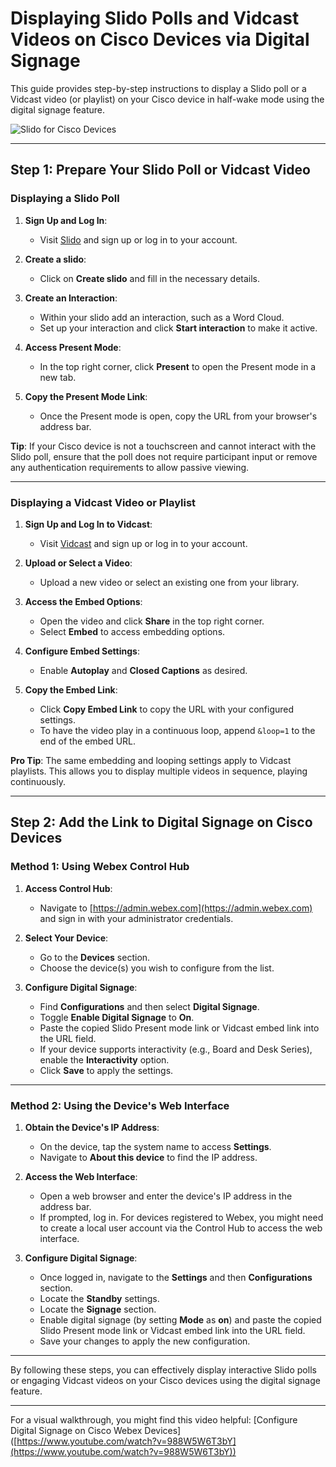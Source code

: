 # Displaying Slido Polls and Vidcast Videos on Cisco Devices via Digital Signage

This guide provides step-by-step instructions to display a Slido poll or a Vidcast video (or playlist) on your Cisco device in half-wake mode using the digital signage feature.

![Slido for Cisco Devices](./assets/digital-signage.png)

---

## Step 1: Prepare Your Slido Poll or Vidcast Video

### Displaying a Slido Poll

1. **Sign Up and Log In**:

   - Visit [Slido](https://www.sli.do/) and sign up or log in to your account.

2. **Create a slido**:

   - Click on **Create slido** and fill in the necessary details.

3. **Create an Interaction**:

   - Within your slido add an interaction, such as a Word Cloud.
   - Set up your interaction and click **Start interaction** to make it active.

4. **Access Present Mode**:

   - In the top right corner, click **Present** to open the Present mode in a new tab.

5. **Copy the Present Mode Link**:

   - Once the Present mode is open, copy the URL from your browser's address bar.

**Tip**: If your Cisco device is not a touchscreen and cannot interact with the Slido poll, ensure that the poll does not require participant input or remove any authentication requirements to allow passive viewing.

---

### Displaying a Vidcast Video or Playlist

1. **Sign Up and Log In to Vidcast**:

   - Visit [Vidcast](https://www.vidcast.io/) and sign up or log in to your account.

2. **Upload or Select a Video**:

   - Upload a new video or select an existing one from your library.

3. **Access the Embed Options**:

   - Open the video and click **Share** in the top right corner.
   - Select **Embed** to access embedding options.

4. **Configure Embed Settings**:

   - Enable **Autoplay** and **Closed Captions** as desired.

5. **Copy the Embed Link**:

   - Click **Copy Embed Link** to copy the URL with your configured settings.
   - To have the video play in a continuous loop, append `&loop=1` to the end of the embed URL.

**Pro Tip**: The same embedding and looping settings apply to Vidcast playlists. This allows you to display multiple videos in sequence, playing continuously.

---

## Step 2: Add the Link to Digital Signage on Cisco Devices

### Method 1: Using Webex Control Hub

1. **Access Control Hub**:

   - Navigate to [https://admin.webex.com](https://admin.webex.com) and sign in with your administrator credentials.

2. **Select Your Device**:

   - Go to the **Devices** section.
   - Choose the device(s) you wish to configure from the list.

3. **Configure Digital Signage**:

   - Find **Configurations** and then select **Digital Signage**.
   - Toggle **Enable Digital Signage** to **On**.
   - Paste the copied Slido Present mode link or Vidcast embed link into the URL field.
   - If your device supports interactivity (e.g., Board and Desk Series), enable the **Interactivity** option.
   - Click **Save** to apply the settings.

---

### Method 2: Using the Device's Web Interface

1. **Obtain the Device's IP Address**:

   - On the device, tap the system name to access **Settings**.
   - Navigate to **About this device** to find the IP address.

2. **Access the Web Interface**:

   - Open a web browser and enter the device's IP address in the address bar.
   - If prompted, log in. For devices registered to Webex, you might need to create a local user account via the Control Hub to access the web interface.

3. **Configure Digital Signage**:

   - Once logged in, navigate to the **Settings** and then **Configurations** section.
   - Locate the **Standby** settings.
   - Locate the **Signage** section.
   - Enable digital signage (by setting **Mode** as **on**) and paste the copied Slido Present mode link or Vidcast embed link into the URL field.
   - Save your changes to apply the new configuration.

---

By following these steps, you can effectively display interactive Slido polls or engaging Vidcast videos on your Cisco devices using the digital signage feature.

---

For a visual walkthrough, you might find this video helpful: [Configure Digital Signage on Cisco Webex Devices]\([https://www.youtube.com/watch?v=988W5W6T3bY](https://www.youtube.com/watch?v=988W5W6T3bY))
